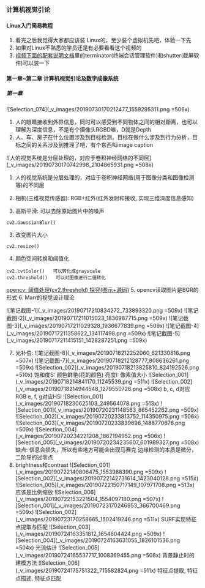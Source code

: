 ### 计算机视觉引论
#### Linux入门简易教程
1. 看完之后我觉得大家都应该装 Linux的，至少装个虚拟机先吧，体验一下先
2. 如果对Linux不熟悉的学员还是有必要看看这个视频的
3. [视频下面的配套说明文档](https://dwsun.blog.csdn.net/article/details/90633971)里的terminator(终端会话管理软件)和shutter(截屏软件)可以装一下

#### 第一章~第二章 计算机视觉引论及数字成像系统
##### 第一章
![Selection_074](_v_images/20190730170212477_1559295311.png =506x)
1. 人的眼睛接收到外界信息，同时可以感受到不同物体之间的相对距离，也可以理解为深度信息，不是有个摄像头RGBD嘛，D就是Depth
2. 人、车、房子在什么位置涉及到目标检测，目标在做什么涉及到行为分析，目标之间的关系涉及到推理了吧，有个东西叫image caption

![人的视觉系统是分层处理的，对应于卷积神经网络的不同层](_v_images/20190730170742998_2104865931.png =508x)
1. 人的视觉系统是分层处理的，对应于卷积神经网络(用于图像分类和图像检测等)的不同层


1. 相机(三维视觉传感器): RGB+红外(红外发射和接收, 实现三维深度信息感知)
2. 高斯平滑: 可以去除原始图片中的噪声
```
cv2.GaussianBlur()
```
3. 改变图片大小
```
cv2.resize()
```
4. 颜色空间转换和阈值化
```
cv2.cvtColor()   可以转化成grayscale
cv2.threshold()   可以对图像进行二值转化
```
[opencv: 阈值处理(cv2.threshold) 探究(图示+源码)](https://blog.csdn.net/JNingWei/article/details/77747959)
5. opencv读取图片是BGR的形式
6. Marr的视觉设计理论

![笔记截图-1](_v_images/20190717210834272_733893320.png =509x)
![笔记截图-2](_v_images/20190717211015023_1836987715.png =509x)
![笔记截图-3](_v_images/20190717211029328_1936677839.png =509x)
![笔记截图-4](_v_images/20190717211358622_134117498.png =509x)
![笔记截图-5](_v_images/20190717211415151_1428287251.png =509x)

7. 光补偿: 
![笔记截图-8](_v_images/20190718212252060_621330816.png =507x)
![笔记截图-7](_v_images/20190718212128777_808636261.png =509x)
![Selection_002](_v_images/20190718213825810_824192526.png =510x)
饱和度S: 颜色鲜艳(花的颜色)
亮度I: 像素值大小
![Selection_001](_v_images/20190718214841170_11245539.png =511x)
![Selection_002](_v_images/20190718214944548_1279550726.png =508x)
b, c, d对应RGB
e, f, g对应HSI
![Selection_001](_v_images/20190718230625103_249564078.png =513x)
![Selection_001](_v_images/20190720231148563_865452262.png =509x)
![Selection_002](_v_images/20190720233813752_114350975.png =506x)
![Selection_003](_v_images/20190720233839696_1488770676.png =509x)
![Selection_004](_v_images/20190720234221208_1867194952.png =506x)
![Selection_005](_v_images/20190720234235607_601989327.png =508x)
缺点: 信息会损失，所以有些地方可能会出现马赛克
边缘检测的本质是微分，二阶导的过零点
8. brightness和contrast
![Selection_001](_v_images/20190722140806475_1553988390.png =509x)
![Selection_002](_v_images/20190722142731614_1423040128.png =515x)
![Selection_005](_v_images/20190722150717149_107971708.png =513x)
应该是比例缩放
![Selection_006](_v_images/20190722153221504_1554097180.png =507x)
![Selection_001](_v_images/20190723170246953_366700469.png =509x)
![Selection_002](_v_images/20190723170258665_1502419246.png =511x)
SURF实现特征点提取与匹配
![Selection_003](_v_images/20190724163351812_1654604424.png =509x)
![Selection_004](_v_images/20190724163631055_1826101536.png =504x)
光流估计
![Selection_005](_v_images/20190724165537717_1008369455.png =508x)
背景静止时的建模方法
![Selection_006](_v_images/20190724175751322_715582824.png =511x)
特征点提取, 特征点描述, 特征点匹配